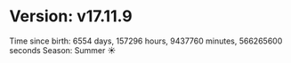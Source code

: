 # Version: v17.11.9
Time since birth: 6554 days, 157296 hours, 9437760 minutes, 566265600 seconds
Season: Summer ☀️
